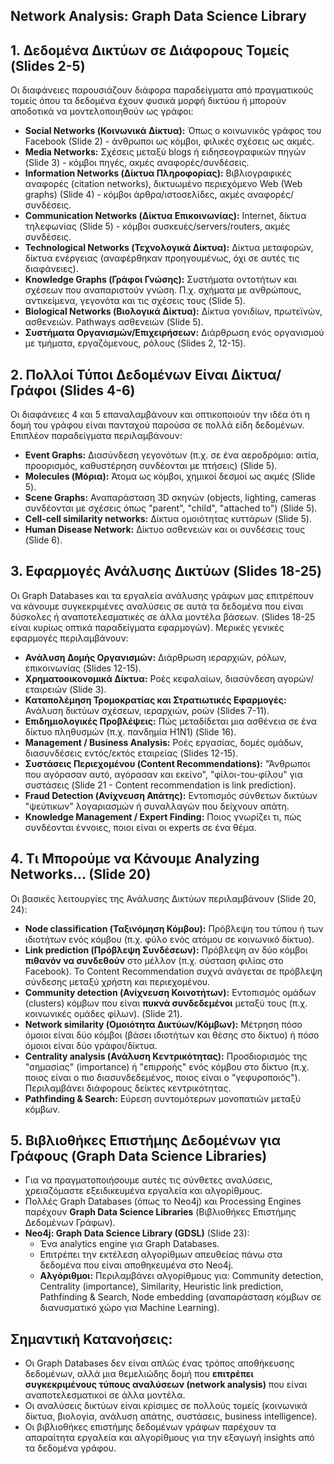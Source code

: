 ## Network Analysis: Graph Data Science Library

## **1. Δεδομένα Δικτύων σε Διάφορους Τομείς (Slides 2-5)**

Οι διαφάνειες παρουσιάζουν διάφορα παραδείγματα από πραγματικούς τομείς όπου τα δεδομένα έχουν φυσικά μορφή δικτύου ή μπορούν αποδοτικά να μοντελοποιηθούν ως γράφοι:

*   **Social Networks (Κοινωνικά Δίκτυα):** Όπως ο κοινωνικός γράφος του Facebook (Slide 2) - άνθρωποι ως κόμβοι, φιλικές σχέσεις ως ακμές.
*   **Media Networks:** Σχέσεις μεταξύ blogs ή ειδησεογραφικών πηγών (Slide 3) - κόμβοι πηγές, ακμές αναφορές/συνδέσεις.
*   **Information Networks (Δίκτυα Πληροφορίας):** Βιβλιογραφικές αναφορές (citation networks), δικτυωμένο περιεχόμενο Web (Web graphs) (Slide 4) - κόμβοι άρθρα/ιστοσελίδες, ακμές αναφορές/συνδέσεις.
*   **Communication Networks (Δίκτυα Επικοινωνίας):** Internet, δίκτυα τηλεφωνίας (Slide 5) - κόμβοι συσκευές/servers/routers, ακμές συνδέσεις.
*   **Technological Networks (Τεχνολογικά Δίκτυα):** Δίκτυα μεταφορών, δίκτυα ενέργειας (αναφέρθηκαν προηγουμένως, όχι σε αυτές τις διαφάνειες).
*   **Knowledge Graphs (Γράφοι Γνώσης):** Συστήματα οντοτήτων και σχέσεων που αναπαριστούν γνώση. Π.χ. σχήματα με ανθρώπους, αντικείμενα, γεγονότα και τις σχέσεις τους (Slide 5).
*   **Biological Networks (Βιολογικά Δίκτυα):** Δίκτυα γονιδίων, πρωτεϊνών, ασθενειών. Pathways ασθενειών (Slide 5).
*   **Συστήματα Οργανισμών/Επιχειρήσεων:** Διάρθρωση ενός οργανισμού με τμήματα, εργαζόμενους, ρόλους (Slides 2, 12-15).

## **2. Πολλοί Τύποι Δεδομένων Είναι Δίκτυα/Γράφοι (Slides 4-6)**

Οι διαφάνειες 4 και 5 επαναλαμβάνουν και οπτικοποιούν την ιδέα ότι η δομή του γράφου είναι πανταχού παρούσα σε πολλά είδη δεδομένων. Επιπλέον παραδείγματα περιλαμβάνουν:

*   **Event Graphs:** Διασύνδεση γεγονότων (π.χ. σε ένα αεροδρόμιο: αιτία, προορισμός, καθυστέρηση συνδέονται με πτήσεις) (Slide 5).
*   **Molecules (Μόρια):** Άτομα ως κόμβοι, χημικοί δεσμοί ως ακμές (Slide 5).
*   **Scene Graphs:** Αναπαράσταση 3D σκηνών (objects, lighting, cameras συνδέονται με σχέσεις όπως "parent", "child", "attached to") (Slide 5).
*   **Cell-cell similarity networks:** Δίκτυα ομοιότητας κυττάρων (Slide 5).
*   **Human Disease Network:** Δίκτυο ασθενειών και οι συνδέσεις τους (Slide 6).

## **3. Εφαρμογές Ανάλυσης Δικτύων (Slides 18-25)**

Οι Graph Databases και τα εργαλεία ανάλυσης γράφων μας επιτρέπουν να κάνουμε συγκεκριμένες αναλύσεις σε αυτά τα δεδομένα που είναι δύσκολες ή αναποτελεσματικές σε άλλα μοντέλα βάσεων. (Slides 18-25 είναι κυρίως οπτικά παραδείγματα εφαρμογών). Μερικές γενικές εφαρμογές περιλαμβάνουν:

*   **Ανάλυση Δομής Οργανισμών:** Διάρθρωση ιεραρχιών, ρόλων, επικοινωνίας (Slides 12-15).
*   **Χρηματοοικονομικά Δίκτυα:** Ροές κεφαλαίων, διασύνδεση αγορών/εταιρειών (Slide 3).
*   **Καταπολέμηση Τρομοκρατίας και Στρατιωτικές Εφαρμογές:** Ανάλυση δικτύων σχέσεων, ιεραρχιών, ροών (Slides 7-11).
*   **Επιδημιολογικές Προβλέψεις:** Πώς μεταδίδεται μια ασθένεια σε ένα δίκτυο πληθυσμών (π.χ. πανδημία H1N1) (Slide 16).
*   **Management / Business Analysis:** Ροές εργασίας, δομές ομάδων, διασυνδέσεις εντός/εκτός εταιρείας (Slides 12-15).
*   **Συστάσεις Περιεχομένου (Content Recommendations):** "Άνθρωποι που αγόρασαν αυτό, αγόρασαν και εκείνο", "φίλοι-του-φίλου" για συστάσεις (Slide 21 - Content recommendation is link prediction).
*   **Fraud Detection (Ανίχνευση Απάτης):** Εντοπισμός σύνθετων δικτύων "ψεύτικων" λογαριασμών ή συναλλαγών που δείχνουν απάτη.
*   **Knowledge Management / Expert Finding:** Ποιος γνωρίζει τι, πώς συνδέονται έννοιες, ποιοι είναι οι experts σε ένα θέμα.

## **4. Τι Μπορούμε να Κάνουμε Analyzing Networks... (Slide 20)**

Οι βασικές λειτουργίες της Ανάλυσης Δικτύων περιλαμβάνουν (Slide 20, 24):

*   **Node classification (Ταξινόμηση Κόμβου):** Πρόβλεψη του τύπου ή των ιδιοτήτων ενός κόμβου (π.χ. φύλο ενός ατόμου σε κοινωνικό δίκτυο).
*   **Link prediction (Πρόβλεψη Συνδέσεων):** Πρόβλεψη αν δύο κόμβοι **πιθανόν να συνδεθούν** στο μέλλον (π.χ. σύσταση φιλίας στο Facebook). Το Content Recommendation συχνά ανάγεται σε πρόβλεψη σύνδεσης μεταξύ χρήστη και περιεχομένου.
*   **Community detection (Ανίχνευση Κοινοτήτων):** Εντοπισμός ομάδων (clusters) κόμβων που είναι **πυκνά συνδεδεμένοι** μεταξύ τους (π.χ. κοινωνικές ομάδες φίλων). (Slide 21).
*   **Network similarity (Ομοιότητα Δικτύων/Κόμβων):** Μέτρηση πόσο όμοιοι είναι δύο κόμβοι (βάσει ιδιοτήτων και θέσης στο δίκτυο) ή πόσο όμοιοι είναι δύο γράφοι/δίκτυα.
*   **Centrality analysis (Ανάλυση Κεντρικότητας):** Προσδιορισμός της "σημασίας" (importance) ή "επιρροής" ενός κόμβου στο δίκτυο (π.χ. ποιος είναι ο πιο διασυνδεδεμένος, ποιος είναι ο "γεφυροποιός"). Περιλαμβάνει διάφορους δείκτες κεντρικότητας.
*   **Pathfinding & Search:** Εύρεση συντομότερων μονοπατιών μεταξύ κόμβων.

## **5. Βιβλιοθήκες Επιστήμης Δεδομένων για Γράφους (Graph Data Science Libraries)**

*   Για να πραγματοποιήσουμε αυτές τις σύνθετες αναλύσεις, χρειαζόμαστε εξειδικευμένα εργαλεία και αλγορίθμους.
*   Πολλές Graph Databases (όπως το Neo4j) και Processing Engines παρέχουν **Graph Data Science Libraries** (Βιβλιοθήκες Επιστήμης Δεδομένων Γράφων).
*   **Neo4j: Graph Data Science Library (GDSL)** (Slide 23):
    *   Ένα analytics engine για Graph Databases.
    *   Επιτρέπει την εκτέλεση αλγορίθμων απευθείας πάνω στα δεδομένα που είναι αποθηκευμένα στο Neo4j.
    *   **Αλγόριθμοι:** Περιλαμβάνει αλγορίθμους για: Community detection, Centrality (importance), Similarity, Heuristic link prediction, Pathfinding & Search, Node embedding (αναπαράσταση κόμβων σε διανυσματικό χώρο για Machine Learning).

## **Σημαντική Κατανοήσεις:**

*   Οι Graph Databases δεν είναι απλώς ένας τρόπος αποθήκευσης δεδομένων, αλλά μια θεμελιώδης δομή που **επιτρέπει συγκεκριμένους τύπους αναλύσεων (network analysis)** που είναι αναποτελεσματικοί σε άλλα μοντέλα.
*   Οι αναλύσεις δικτύων είναι κρίσιμες σε πολλούς τομείς (κοινωνικά δίκτυα, βιολογία, ανάλυση απάτης, συστάσεις, business intelligence).
*   Οι βιβλιοθήκες επιστήμης δεδομένων γράφων παρέχουν τα απαραίτητα εργαλεία και αλγορίθμους για την εξαγωγή insights από τα δεδομένα γράφου.

